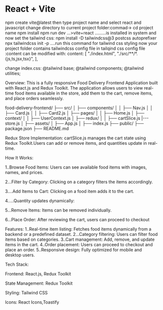 # React + Vite  


npm create vite@latest                                                                                                                then type project name and select react and javascript                                                                                    change directory to current project folder:commad-> cd project name                                                                      npm install                                                                                                                             npm run dev ...>vite+react              .........is installed in system                                                                and now set the tailwind css:                                                                                                          npm install -D tailwindcss@3 postcss autoprefixer npx tailwindcss init -p      ....run this command for tailwind css styling           now your project folder contains tailwindcss config file                                                                                in tailqind css config file :content can be modified with: content: [
    "./index.html",
    "./src/**/*.{js,ts,jsx,tsx}",
  ],

change index.css:
@tailwind base;
@tailwind components;
@tailwind utilities;




Overview:
This is a fully responsive Food Delivery Frontend Application built with React.js and Redux Toolkit. The application allows users to view real-time food items available in the store, add them to the cart, remove items, and place orders seamlessly.

food-delivery-frontend/
├── src/
│   ├── components/
│   │   ├── Nav.js
│   │   ├── Card.js
│   │   ├── Card2.js
│   ├── pages/
│   │   ├── Home.js
│   ├── context/
│   │   ├── UserContext.js
│   ├── redux/
│   │   ├── cartSlice.js
        |---store.js
│   ├── assets/
│   ├── App.js
│   ├── index.js
├── public/
├── package.json
├── README.md

Redux Store Implementation:
cartSlice.js manages the cart state using Redux Toolkit.Users can add or remove items, and quantities update in real-time.


How It Works:

1..Browse Food Items:
Users can see available food items with images, names, and prices.

2...Filter by Category:
Clicking on a category filters the items accordingly.

3....Add Items to Cart:
Clicking on a food item adds it to the cart.

4.....Quantity updates dynamically:

5...Remove Items:
Items can be removed individually.

6...Place Order:
After reviewing the cart, users can proceed to checkout


Features:
1..Real-time item listing: Fetches food items dynamically from a backend or a predefined dataset.
2...Category filtering: Users can filter food items based on categories.
3..Cart management: Add, remove, and update items in the cart.
4..Order placement: Users can proceed to checkout and place an order.
5..Responsive design: Fully optimized for mobile and desktop users.

Tech Stack:

Frontend: React.js, Redux Toolkit

State Management: Redux Toolkit

Styling: Tailwind CSS

Icons: React Icons,Toastify




